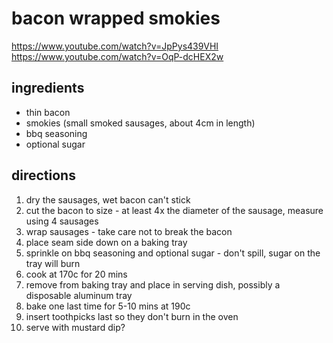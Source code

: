 # bacon wrapped smokies

https://www.youtube.com/watch?v=JpPys439VHI
https://www.youtube.com/watch?v=OqP-dcHEX2w

## ingredients

* thin bacon
* smokies (small smoked sausages, about 4cm in length)
* bbq seasoning
* optional sugar

## directions

1. dry the sausages, wet bacon can't stick
2. cut the bacon to size - at least 4x the diameter of the sausage, measure using 4 sausages
3. wrap sausages - take care not to break the bacon
4. place seam side down on a baking tray
5. sprinkle on bbq seasoning and optional sugar - don't spill, sugar on the tray will burn
6. cook at 170c for 20 mins
7. remove from baking tray and place in serving dish, possibly a disposable aluminum tray
8. bake one last time for 5-10 mins at 190c
9. insert toothpicks last so they don't burn in the oven
10. serve with mustard dip?
